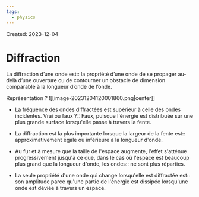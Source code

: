 ```yaml
---
tags:
  - physics
---
```

Created: 2023-12-04

# Diffraction
La diffraction d’une onde est:: la propriété d’une onde de se propager au-delà d’une ouverture ou de contourner un obstacle de dimension comparable à la longueur d’onde de l’onde.
<!--SR:!2023-12-31,6,150-->

Représentation
?
![[image-20231204120001860.png|center]]
<!--SR:!2024-01-26,29,230-->


- La fréquence des ondes diffractées est supérieur à celle des ondes incidentes. Vrai ou faux ?:: Faux, puisque l'énergie est distribuée sur une plus grande surface lorsqu'elle passe à travers la fente.
<!--SR:!2024-01-03,16,235-->
- La diffraction est la plus importante lorsque la largeur de la fente est:: approximativement égale ou inférieure à la longueur d'onde.
<!--SR:!2024-01-20,23,215-->
- Au fur et à mesure que la taille de l'espace augmente, l'effet s'atténue progressivement jusqu'à ce que, dans le cas où l'espace est beaucoup plus grand que la longueur d'onde, les ondes:: ne sont plus réparties.
<!--SR:!2024-01-06,12,175-->
- La seule propriété d'une onde qui change lorsqu'elle est diffractée est:: son amplitude parce qu'une partie de l'énergie est dissipée lorsqu'une onde est déviée à travers un espace.
<!--SR:!2023-12-31,13,235-->



